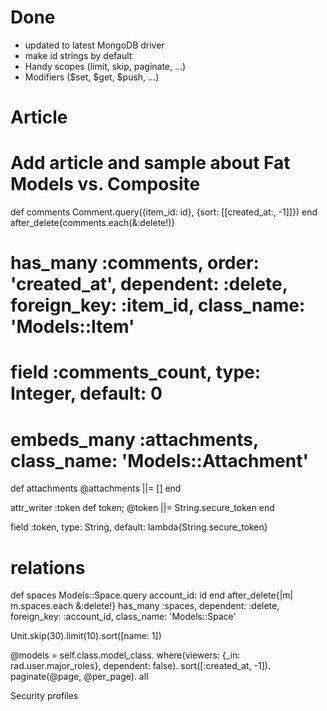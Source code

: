 
# Done

- updated to latest MongoDB driver
- make id strings by default
- Handy scopes (limit, skip, paginate, ...)
- Modifiers ($set, $get, $push, ...)

# Article
  # Add article and sample about Fat Models vs. Composite


  def comments
    Comment.query({item_id: id}, {sort: [[created_at:, -1]]})
  end
  after_delete{comments.each(&:delete!)}

  # has_many :comments, order: 'created_at', dependent: :delete, foreign_key: :item_id, class_name: 'Models::Item'
  # field :comments_count, type: Integer, default: 0


  # embeds_many :attachments, class_name: 'Models::Attachment'

  def attachments
    @attachments ||= []
  end


  attr_writer :token
  def token; @token ||= String.secure_token end

  field :token,      type: String, default: lambda{String.secure_token}


  # relations
  def spaces
    Models::Space.query account_id: id
  end
  after_delete{|m| m.spaces.each &:delete!}
  has_many :spaces, dependent: :delete, foreign_key: :account_id, class_name: 'Models::Space'



  Unit.skip(30).limit(10).sort([name: 1])



  @models = self.class.model_class.
    where(viewers: {_in: rad.user.major_roles}, dependent: false).
    sort([:created_at, -1]).
    paginate(@page, @per_page).
    all

  Security profiles